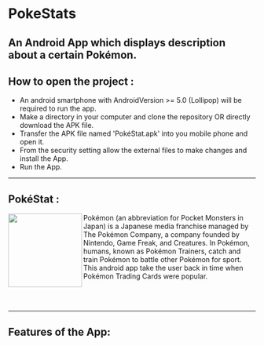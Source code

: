 # PokeStats
An Android App which displays description about a certain Pokémon.
---

## How to open the project :

- An android smartphone with AndroidVersion >= 5.0 (Lollipop) will be required to run the app.
- Make a directory in your computer and clone the repository OR directly download the APK file.
- Transfer the APK file named 'PokéStat.apk' into you mobile phone and open it.
- From the security setting allow the external files to make changes and install the App.
- Run the App.
---

## PokéStat :
<img align="left" width="150" height="150" src="https://user-images.githubusercontent.com/72121163/135018648-2047418e-73eb-4ad9-804b-3973a893f9f4.png">
<p>Pokémon (an abbreviation for Pocket Monsters in Japan) is a Japanese media franchise managed by The Pokémon Company, a company founded by Nintendo, Game Freak, and Creatures. In Pokémon, humans, known as Pokémon Trainers, catch and train Pokémon to battle other Pokémon for sport. This android app take the user back in time when Pokémon Trading Cards were popular. </p>


<br></br>

---



## Features of the App:


